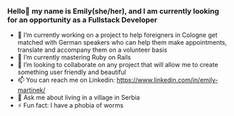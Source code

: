 ### Hello👋 my name is Emily(she/her), and I am currently looking for an opportunity as a Fullstack Developer

- 🔭 I’m currently working on a project to help foreigners in Cologne get matched 
    with German speakers who can help them make appointments, translate and accompany 
    them on a volunteer basis
- 🌱 I’m currently mastering Ruby on Rails
- 👯 I’m looking to collaborate on any project that will allow me to create something user friendly and beautiful
- 📫 You can reach me on Linkedin: https://www.linkedin.com/in/emily-martinek/
- 💬 Ask me about living in a village in Serbia
- ⚡ Fun fact: I have a phobia of worms

